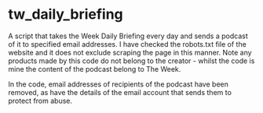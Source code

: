 # tw_daily_briefing
A script that takes the Week Daily Briefing every day and sends a podcast of it to specified email addresses. I have checked the robots.txt file of the website and it does not exclude scraping the page in this manner. Note any products made by this code do not belong to the creator - whilst the code is mine the content of the podcast belong to The Week.

In the code, email addresses of recipients of the podcast have been removed, as have the details of the email account that sends them to protect from abuse.
